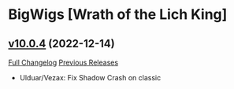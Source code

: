 # BigWigs [Wrath of the Lich King]

## [v10.0.4](https://github.com/BigWigsMods/BigWigs_WrathOfTheLichKing/tree/v10.0.4) (2022-12-14)
[Full Changelog](https://github.com/BigWigsMods/BigWigs_WrathOfTheLichKing/compare/v10.0.3...v10.0.4) [Previous Releases](https://github.com/BigWigsMods/BigWigs_WrathOfTheLichKing/releases)

- Ulduar/Vezax: Fix Shadow Crash on classic  
